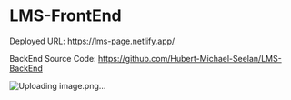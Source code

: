 # LMS-FrontEnd

Deployed URL: https://lms-page.netlify.app/

BackEnd Source Code: https://github.com/Hubert-Michael-Seelan/LMS-BackEnd

![Uploading image.png…]()

